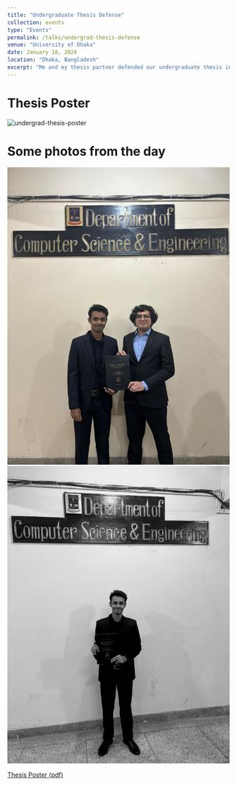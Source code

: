 ```yaml
---
title: "Undergraduate Thesis Defense"
collection: events
type: "Events"
permalink: /talks/undergrad-thesis-defense
venue: "University of Dhaka"
date: January 18, 2024
location: "Dhaka, Bangladesh"
excerpt: "Me and my thesis partner defended our undergraduate thesis in the Department of Computer Science and Engineering, University of Dhaka. This memorable day also marked my last day as an undergraduate student in University of Dhaka."
---
```

# Thesis Poster
![undergrad-thesis-poster](/images/undergrad-thesis-day/undergrad-thesis-poster.jpg)

Some photos from the day
======

![undergrad-thesis-image1](/images/undergrad-thesis-day/undergrad-thesis-day1.jpg)
![undergrad-thesis-image2](/images/undergrad-thesis-day/undergrad-thesis-day2.jpg)

[Thesis Poster (pdf)](/files/undergrad-thesis-poster.pdf)